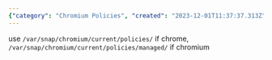```yaml
---
{"category": "Chromium Policies", "created": "2023-12-01T11:37:37.313Z", "date": "2023-12-01 11:37:37", "description": "This article provides a step-by-step guide on how to modify Chrome and Chromium policies from the Snap Store by accessing specific directories: `/var/snap/chromium/current/policies/` for Chrome and `/var/snap/chromium/current/policies/managed/` for Chromium.", "modified": "2023-12-01T11:38:23.904Z", "tags": ["chrome", "chromium", "snap", "policies", "directories", "modification", "management"], "title": "Modify chrome/chromium policies from snap store"}
---
```

use `/var/snap/chromium/current/policies/` if chrome, `/var/snap/chromium/current/policies/managed/` if chromium